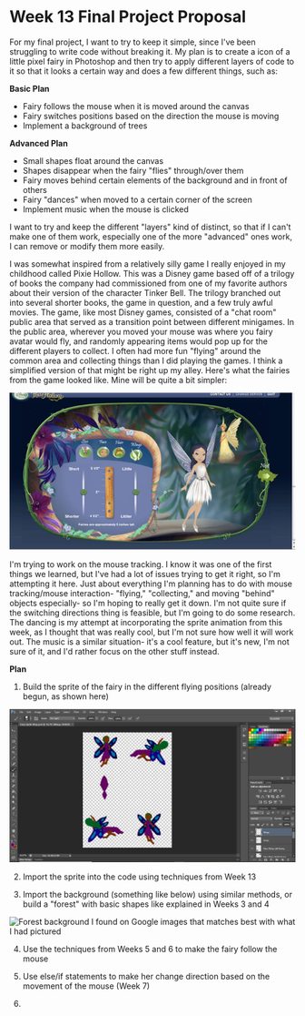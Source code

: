# Week 13 Final Project Proposal

For my final project, I want to try to keep it simple, since I've been struggling to write code without breaking it. My plan is to create a icon of a little pixel fairy in Photoshop and then try to apply different layers of code to it so that it looks a certain way and does a few different things, such as:

**Basic Plan**
- Fairy follows the mouse when it is moved around the canvas
- Fairy switches positions based on the direction the mouse is moving
- Implement a background of trees

**Advanced Plan**
- Small shapes float around the canvas
- Shapes disappear when the fairy "flies" through/over them
- Fairy moves behind certain elements of the background and in front of others
- Fairy "dances" when moved to a certain corner of the screen
- Implement music when the mouse is clicked

I want to try and keep the different "layers" kind of distinct, so that if I can't make one of them work, especially one of the more "advanced" ones work, I can remove or modify them more easily.


I was somewhat inspired from a relatively silly game I really enjoyed in my childhood called Pixie Hollow. This was a Disney game based off of a trilogy of books the company had commissioned from one of my favorite authors about their version of the character Tinker Bell. The trilogy branched out into several shorter books, the game in question, and a few truly awful movies. The game, like most Disney games, consisted of a "chat room" public area that served as a transition point between different minigames. In the public area, wherever you moved your mouse was where you fairy avatar would fly, and randomly appearing items would pop up for the different players to collect. I often had more fun "flying" around the common area and collecting things than I did playing the games. I think a simplified version of that might be right up my alley.
Here's what the fairies from the game looked like. Mine will be quite a bit simpler:

![Pixie Hollow random fairy](https://github.com/bailey-collins/Coding/blob/master/hw-13/Images/Capture2.jpg)


I'm trying to work on the mouse tracking. I know it was one of the first things we learned, but I've had a lot of issues trying to get it right, so I'm attempting it here. Just about everything I'm planning has to do with mouse tracking/mouse interaction- "flying," "collecting," and moving "behind" objects especially- so I'm hoping to really get it down. I'm not quite sure if the switching directions thing is feasible, but I'm going to do some research. The dancing is my attempt at incorporating the sprite animation from this week, as I thought that was really cool, but I'm not sure how well it will work out. The music is a similar situation- it's a cool feature, but it's new, I'm not sure of it, and I'd rather focus on the other stuff instead.


**Plan**
1. Build the sprite of the fairy in the different flying positions (already begun, as shown here)

![Photoshop build of the sprite- custom square brush used to paint the pixels](https://github.com/bailey-collins/Coding/blob/master/hw-13/Images/Capture1.PNG)

2. Import the sprite into the code using techniques from Week 13

3. Import the background (something like below) using similar methods, or build a "forest" with basic shapes like explained in Weeks 3 and 4

![Forest background I found on Google images that matches best with what I had pictured]()

4. Use the techniques from Weeks 5 and 6 to make the fairy follow the mouse

5. Use else/if statements to make her change direction based on the movement of the mouse (Week 7)

6.
